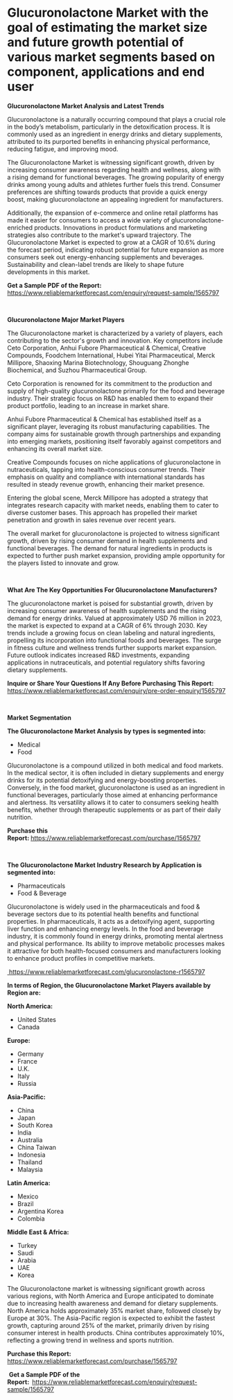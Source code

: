 <p><h1>Glucuronolactone Market with the goal of estimating the market size and future growth potential of various market segments based on component, applications and end user</h1></p><p><strong>Glucuronolactone Market Analysis and Latest Trends</strong></p>
<p><p>Glucuronolactone is a naturally occurring compound that plays a crucial role in the body’s metabolism, particularly in the detoxification process. It is commonly used as an ingredient in energy drinks and dietary supplements, attributed to its purported benefits in enhancing physical performance, reducing fatigue, and improving mood. </p><p>The Glucuronolactone Market is witnessing significant growth, driven by increasing consumer awareness regarding health and wellness, along with a rising demand for functional beverages. The growing popularity of energy drinks among young adults and athletes further fuels this trend. Consumer preferences are shifting towards products that provide a quick energy boost, making glucuronolactone an appealing ingredient for manufacturers.</p><p>Additionally, the expansion of e-commerce and online retail platforms has made it easier for consumers to access a wide variety of glucuronolactone-enriched products. Innovations in product formulations and marketing strategies also contribute to the market's upward trajectory. The Glucuronolactone Market is expected to grow at a CAGR of 10.6% during the forecast period, indicating robust potential for future expansion as more consumers seek out energy-enhancing supplements and beverages. Sustainability and clean-label trends are likely to shape future developments in this market.</p></p>
<p><strong>Get a Sample PDF of the Report:&nbsp;</strong> <a href="https://www.reliablemarketforecast.com/enquiry/request-sample/1565797?utm_campaign=2603&utm_medium=2&utm_source=Github&utm_content=ia&utm_term=19042025&utm_id=glucuronolactone">https://www.reliablemarketforecast.com/enquiry/request-sample/1565797</a></p>
<p>&nbsp;</p>
<p><strong>Glucuronolactone Major Market Players</strong></p>
<p><p>The Glucuronolactone market is characterized by a variety of players, each contributing to the sector's growth and innovation. Key competitors include Ceto Corporation, Anhui Fubore Pharmaceutical & Chemical, Creative Compounds, Foodchem International, Hubei Yitai Pharmaceutical, Merck Millipore, Shaoxing Marina Biotechnology, Shouguang Zhonghe Biochemical, and Suzhou Pharmaceutical Group.</p><p>Ceto Corporation is renowned for its commitment to the production and supply of high-quality glucuronolactone primarily for the food and beverage industry. Their strategic focus on R&D has enabled them to expand their product portfolio, leading to an increase in market share.</p><p>Anhui Fubore Pharmaceutical & Chemical has established itself as a significant player, leveraging its robust manufacturing capabilities. The company aims for sustainable growth through partnerships and expanding into emerging markets, positioning itself favorably against competitors and enhancing its overall market size.</p><p>Creative Compounds focuses on niche applications of glucuronolactone in nutraceuticals, tapping into health-conscious consumer trends. Their emphasis on quality and compliance with international standards has resulted in steady revenue growth, enhancing their market presence.</p><p>Entering the global scene, Merck Millipore has adopted a strategy that integrates research capacity with market needs, enabling them to cater to diverse customer bases. This approach has propelled their market penetration and growth in sales revenue over recent years.</p><p>The overall market for glucuronolactone is projected to witness significant growth, driven by rising consumer demand in health supplements and functional beverages. The demand for natural ingredients in products is expected to further push market expansion, providing ample opportunity for the players listed to innovate and grow.</p></p>
<p>&nbsp;</p>
<p><strong>What Are The Key Opportunities For Glucuronolactone Manufacturers?</strong></p>
<p><p>The glucuronolactone market is poised for substantial growth, driven by increasing consumer awareness of health supplements and the rising demand for energy drinks. Valued at approximately USD 76 million in 2023, the market is expected to expand at a CAGR of 6% through 2030. Key trends include a growing focus on clean labeling and natural ingredients, propelling its incorporation into functional foods and beverages. The surge in fitness culture and wellness trends further supports market expansion. Future outlook indicates increased R&D investments, expanding applications in nutraceuticals, and potential regulatory shifts favoring dietary supplements.</p></p>
<p><strong>Inquire or Share Your Questions If Any Before Purchasing This Report:</strong> <a href="https://www.reliablemarketforecast.com/enquiry/pre-order-enquiry/1565797?utm_campaign=2603&utm_medium=2&utm_source=Github&utm_content=ia&utm_term=19042025&utm_id=glucuronolactone">https://www.reliablemarketforecast.com/enquiry/pre-order-enquiry/1565797</a></p>
<p>&nbsp;</p>
<p><strong>Market Segmentation</strong></p>
<p><strong>The Glucuronolactone Market Analysis by types is segmented into:</strong></p>
<p><ul><li>Medical</li><li>Food</li></ul></p>
<p><p>Glucuronolactone is a compound utilized in both medical and food markets. In the medical sector, it is often included in dietary supplements and energy drinks for its potential detoxifying and energy-boosting properties. Conversely, in the food market, glucuronolactone is used as an ingredient in functional beverages, particularly those aimed at enhancing performance and alertness. Its versatility allows it to cater to consumers seeking health benefits, whether through therapeutic supplements or as part of their daily nutrition.</p></p>
<p><strong>Purchase this Report:&nbsp;</strong><a href="https://www.reliablemarketforecast.com/purchase/1565797?utm_campaign=2603&utm_medium=2&utm_source=Github&utm_content=ia&utm_term=19042025&utm_id=glucuronolactone">https://www.reliablemarketforecast.com/purchase/1565797</a></p>
<p>&nbsp;</p>
<p><strong>The Glucuronolactone Market Industry Research by Application is segmented into:</strong></p>
<p><ul><li>Pharmaceuticals</li><li>Food & Beverage</li></ul></p>
<p><p>Glucuronolactone is widely used in the pharmaceuticals and food & beverage sectors due to its potential health benefits and functional properties. In pharmaceuticals, it acts as a detoxifying agent, supporting liver function and enhancing energy levels. In the food and beverage industry, it is commonly found in energy drinks, promoting mental alertness and physical performance. Its ability to improve metabolic processes makes it attractive for both health-focused consumers and manufacturers looking to enhance product profiles in competitive markets.</p></p>
<p><a href="https://www.reliablemarketforecast.com/glucuronolactone-r1565797?utm_campaign=2603&utm_medium=2&utm_source=Github&utm_content=ia&utm_term=19042025&utm_id=glucuronolactone">&nbsp;https://www.reliablemarketforecast.com/glucuronolactone-r1565797</a></p>
<p><strong>In terms of Region, the Glucuronolactone Market Players available by Region are:</strong></p>
<p>
    <p> <strong> North America: </strong>
        <ul>
            <li>United States</li>
            <li>Canada</li>
        </ul>
        </p> 
    <p> <strong> Europe: </strong>
        <ul>
            <li>Germany</li>
            <li>France</li>
            <li>U.K.</li>
            <li>Italy</li>
            <li>Russia</li>
        </ul>
        </p> 
    <p> <strong> Asia-Pacific: </strong>
        <ul>
            <li>China</li>
            <li>Japan</li>
            <li>South Korea</li>
            <li>India</li>
            <li>Australia</li>
            <li>China Taiwan</li>
            <li>Indonesia</li>
            <li>Thailand</li>
            <li>Malaysia</li>
        </ul>
        </p> 
    <p> <strong> Latin America: </strong>
        <ul>
            <li>Mexico</li>
            <li>Brazil</li>
            <li>Argentina Korea</li>
            <li>Colombia</li>
        </ul>
        </p> 
    <p> <strong> Middle East & Africa: </strong>
        <ul>
            <li>Turkey</li>
            <li>Saudi</li>
            <li>Arabia</li>
            <li>UAE</li>
            <li>Korea</li>
        </ul>
    </p>
    </p>
<p><p>The Glucuronolactone market is witnessing significant growth across various regions, with North America and Europe anticipated to dominate due to increasing health awareness and demand for dietary supplements. North America holds approximately 35% market share, followed closely by Europe at 30%. The Asia-Pacific region is expected to exhibit the fastest growth, capturing around 25% of the market, primarily driven by rising consumer interest in health products. China contributes approximately 10%, reflecting a growing trend in wellness and sports nutrition.</p></p>
<p><strong>Purchase this Report: </strong><a href="https://www.reliablemarketforecast.com/purchase/1565797?utm_campaign=2603&utm_medium=2&utm_source=Github&utm_content=ia&utm_term=19042025&utm_id=glucuronolactone">https://www.reliablemarketforecast.com/purchase/1565797</a></p>
<p>&nbsp;<strong>Get a Sample PDF of the Report:&nbsp;&nbsp;</strong><a href="https://www.reliablemarketforecast.com/enquiry/request-sample/1565797?utm_campaign=2603&utm_medium=2&utm_source=Github&utm_content=ia&utm_term=19042025&utm_id=glucuronolactone">https://www.reliablemarketforecast.com/enquiry/request-sample/1565797</a></p>
<p><strong></strong></p>
<p><p></p><p></p><p></p></p>